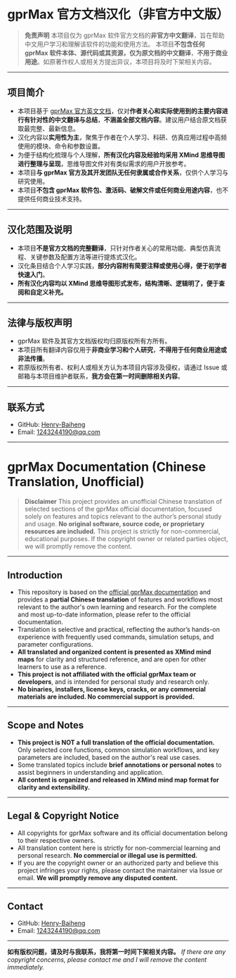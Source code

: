 # gprMax 官方文档汉化（非官方中文版）

> **免责声明**
> 本项目仅为 gprMax 软件官方文档的**非官方中文翻译**，旨在帮助中文用户学习和理解该软件的功能和使用方法。
> 本项目**不包含任何 gprMax 软件本体、源代码或其资源，仅为原文档的中文翻译**，**不用于商业用途**。如原著作权人或相关方提出异议，本项目将及时下架相关内容。

---

## 项目简介

* 本项目基于 [gprMax 官方英文文档](https://docs.gprmax.com/en/latest/)，仅对**作者关心和实际使用到的主要内容进行有针对性的中文翻译与总结**，**不涵盖全部文档内容**。建议用户结合原文档获取最完整、最新信息。
* 汉化内容以**实用性为主**，聚焦于作者在个人学习、科研、仿真应用过程中高频使用的模块、命令和参数设置。
* 为便于结构化梳理与个人理解，**所有汉化内容及经验均采用 XMind 思维导图进行整理与呈现**，思维导图文件对有类似需求的用户开放参考。
* 本项目**与 gprMax 官方及其开发团队无任何隶属或合作关系**，仅供个人学习与研究使用。
* 本项目**不包含 gprMax 软件包、激活码、破解文件或任何商业用途内容**，也不提供任何商业技术支持。

---

## 汉化范围及说明

* 本项目**不是官方文档的完整翻译**，只针对作者关心的常用功能、典型仿真流程、关键参数及配置方法等进行提炼式汉化。
* 汉化条目结合个人学习实践，**部分内容附有简要注释或使用心得，便于初学者快速入门**。
* **所有汉化内容均以 XMind 思维导图形式发布，结构清晰、逻辑明了，便于查阅和自定义补充。**

---

## 法律与版权声明

* gprMax 软件及其官方文档版权均归原版权所有方所有。
* 本项目所有翻译内容仅用于**非商业学习和个人研究**，**不得用于任何商业用途或非法传播**。
* 若原版权所有者、权利人或相关方认为本项目内容涉及侵权，请通过 Issue 或邮箱与本项目维护者联系，**我方会在第一时间删除相关内容**。

---

## 联系方式

* GitHub: [Henry-Baiheng](https://github.com/Henry-Baiheng)
* Email: [1243244190@qq.com](mailto:1243244190@qq.com)

---

# gprMax Documentation (Chinese Translation, Unofficial)

> **Disclaimer**
> This project provides an unofficial Chinese translation of selected sections of the gprMax official documentation, focused solely on features and topics relevant to the author’s personal study and usage.
> **No original software, source code, or proprietary resources are included.** This project is strictly for non-commercial, educational purposes. If the copyright owner or related parties object, we will promptly remove the content.

---

## Introduction

* This repository is based on the [official gprMax documentation](https://docs.gprmax.com/en/latest/) and provides a **partial Chinese translation** of features and workflows most relevant to the author's own learning and research. For the complete and most up-to-date information, please refer to the official documentation.
* Translation is selective and practical, reflecting the author’s hands-on experience with frequently used commands, simulation setups, and parameter configurations.
* **All translated and organized content is presented as XMind mind maps** for clarity and structured reference, and are open for other learners to use as a reference.
* **This project is not affiliated with the official gprMax team or developers**, and is intended for personal study and research only.
* **No binaries, installers, license keys, cracks, or any commercial materials are included. No commercial support is provided.**

---

## Scope and Notes

* **This project is NOT a full translation of the official documentation.** Only selected core functions, common simulation workflows, and key parameters are included, based on the author's real use cases.
* Some translated topics include **brief annotations or personal notes** to assist beginners in understanding and application.
* **All content is organized and released in XMind mind map format for clarity and extensibility.**

---

## Legal & Copyright Notice

* All copyrights for gprMax software and its official documentation belong to their respective owners.
* All translation content here is strictly for non-commercial learning and personal research. **No commercial or illegal use is permitted.**
* If you are the copyright owner or an authorized party and believe this project infringes your rights, please contact the maintainer via Issue or email. **We will promptly remove any disputed content.**

---

## Contact

* GitHub: [Henry-Baiheng](https://github.com/Henry-Baiheng)
* Email: [1243244190@qq.com](mailto:1243244190@qq.com)

---

**如有版权问题，请及时与我联系，我将第一时间下架相关内容。**
*If there are any copyright concerns, please contact me and I will remove the content immediately.*

